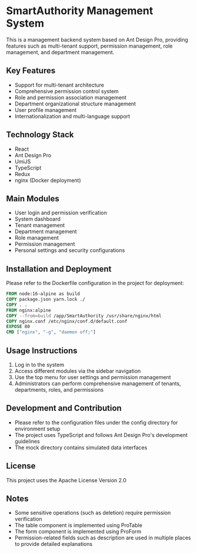 # SmartAuthority Management System

This is a management backend system based on Ant Design Pro, providing features such as multi-tenant support, permission management, role management, and department management.

## Key Features
- Support for multi-tenant architecture
- Comprehensive permission control system
- Role and permission association management
- Department organizational structure management
- User profile management
- Internationalization and multi-language support

## Technology Stack
- React
- Ant Design Pro
- UmiJS
- TypeScript
- Redux
- nginx (Docker deployment)

## Main Modules
- User login and permission verification
- System dashboard
- Tenant management
- Department management
- Role management
- Permission management
- Personal settings and security configurations

## Installation and Deployment
Please refer to the Dockerfile configuration in the project for deployment:
```dockerfile
FROM node:16-alpine as build
COPY package.json yarn.lock ./
COPY . .
FROM nginx:alpine
COPY --from=build /app/SmartAuthority /usr/share/nginx/html
COPY nginx.conf /etc/nginx/conf.d/default.conf
EXPOSE 80
CMD ["nginx", "-g", "daemon off;"]
```

## Usage Instructions
1. Log in to the system
2. Access different modules via the sidebar navigation
3. Use the top menu for user settings and permission management
4. Administrators can perform comprehensive management of tenants, departments, roles, and permissions

## Development and Contribution
- Please refer to the configuration files under the config directory for environment setup
- The project uses TypeScript and follows Ant Design Pro's development guidelines
- The mock directory contains simulated data interfaces

## License
This project uses the Apache License Version 2.0

## Notes
- Some sensitive operations (such as deletion) require permission verification
- The table component is implemented using ProTable
- The form component is implemented using ProForm
- Permission-related fields such as description are used in multiple places to provide detailed explanations